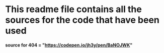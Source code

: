# This readme file contains all the sources for the code that have been used

<!-- source for the 404 page -->
#### source for 404 = "https://codepen.io/jh3y/pen/BaNOJWK"